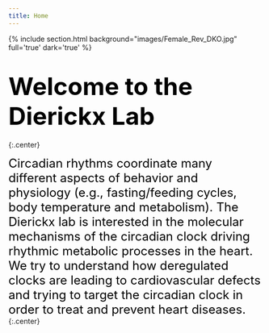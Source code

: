 ```yaml
---
title: Home
---
```



{% include section.html background="images/Female_Rev_DKO.jpg" full='true' dark='true' %}  


#  <span style="color:black;font-weight:bold;font-size:3rem;align:center">Welcome to the Dierickx Lab</span>
{:.center}

<div>
  <span style="color:black;font-size:1.5rem;font-style: Arial">
Circadian rhythms coordinate many different aspects of behavior and physiology (e.g., fasting/feeding cycles, body temperature and metabolism). The Dierickx lab is interested in the molecular mechanisms of the circadian clock driving rhythmic metabolic processes in the heart. We try to understand how deregulated clocks are leading to cardiovascular defects and trying to target the circadian clock in order to treat and prevent heart diseases.
  </span> 
</div>
{:.center}



